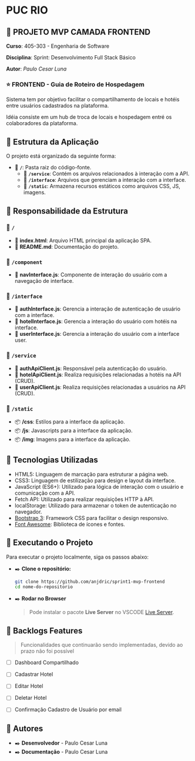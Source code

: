 # **PUC RIO**

## 🚀 **PROJETO MVP CAMADA FRONTEND**


**Curso**: 405-303 - Engenharia de Software

**Disciplina**: Sprint: Desenvolvimento Full Stack Básico

**Autor**: _Paulo Cesar Luna_


### ⭐ FRONTEND - Guia de Roteiro de Hospedagem 

Sistema tem por objetivo facilitar o compartilhamento de locais e hotéis entre usuários cadastrados na plataforma.

Idéia consiste em um hub de troca de locais e hospedagem entré os colaboradores da plataforma.

## 📌 Estrutura da Aplicação

O projeto está organizado da seguinte forma:

- 📂 **`/`**: Pasta raiz do código-fonte.
  - 📁 **`/service`**: Contém os arquivos relacionados à interação com a API.
  - 📁 **`/interface`**: Arquivos que gerenciam a interação com a interface.   
  - 📁 **`/static`**: Armazena recursos estáticos como arquivos CSS, JS, imagens.   
  


## 📌 Responsabilidade da Estrutura

### 📂 `/`

  - 📄 **index.html**: Arquivo HTML principal da aplicação SPA.
  - 📄 **README.md**: Documentação do projeto.

### 📂 `/component`

- 📄 **navInterface.js**: Componente de interação do usuário com a navegação de interface.

### 📂 `/interface`

- 📄 **authInterface.js**: Gerencia a interação de autenticação de usuário com a interface.
- 📄 **hotelInterface.js**: Gerencia a interação do usuário com hotéis na interface.
- 📄 **userInterface.js**: Gerencia a interação do usuário com a interface user.

### 📂 `/service`

- 📄 **authApiClient.js**: Responsável pela autenticação do usuário.
- 📄 **hotelApiClient.js**: Realiza requisições relacionadas a hotéis na API (CRUD).
- 📄 **userApiClient.js**: Realiza requisições relacionadas a usuários na API (CRUD).



### 📂 `/static`

- 📦 **/css**: Estilos para a interface da aplicação.
- 📦 **/js**: Javascripts para a interface da aplicação.
- 📦 **/img**: Imagens para a interface da aplicação.



## 📌 Tecnologias Utilizadas

- HTML5: Linguagem de marcação para estruturar a página web.
- CSS3: Linguagem de estilização para design e layout da interface.
- JavaScript (ES6+): Utilizado para lógica de interação com o usuário e comunicação com a API.
- Fetch API: Utilizado para realizar requisições HTTP à API.
- localStorage: Utilizado para armazenar o token de autenticação no navegador.
- [Bootstrap 3](https://getbootstrap.com/docs/3.4/): Framework CSS para facilitar o design responsivo.
- [Font Awesome](https://fontawesome.com/): Biblioteca de ícones e fontes.

## 📌 Executando o Projeto

Para executar o projeto localmente, siga os passos abaixo:

- ✒️ **Clone o repositório:**

   ```bash
   git clone https://github.com/anjdric/sprint1-mvp-frontend
   cd nome-do-repositorio
   ```

- ✒️ **Rodar no Browser**
  > Pode instalar o pacote **Live Server** no VSCODE [Live Server](https://github.com/ritwickdey/vscode-live-server-plus-plus).  


## 📌 Backlogs Features
> Funcionalidades que continuarão sendo implementadas, devido ao prazo não foi possível 

- [ ] Dashboard Compartilhado
- [ ] Cadastrar Hotel
- [ ] Editar Hotel
- [ ] Deletar Hotel
- [ ] Confirmação Cadastro de Usuário por email


## 📌 Autores

- ✒️ **Desenvolvedor** - Paulo Cesar Luna
- ✒️ **Documentação** - Paulo Cesar Luna







     
